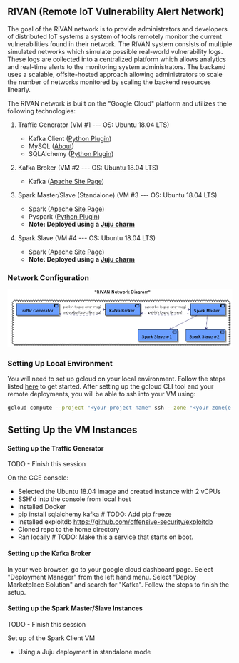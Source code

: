 ## RIVAN (Remote IoT Vulnerability Alert Network)

The goal of the RIVAN network is to provide administrators and developers of distributed IoT systems a system of tools
remotely monitor the current vulnerabilities found in their network. The RIVAN system consists of multiple simulated 
networks which simulate possible real-world vulnerability logs. These logs are collected into a centralized platform
which allows analytics and real-time alerts to the monitoring system administrators. The backend uses a scalable,
offsite-hosted approach allowing administrators to scale the number of networks monitored by scaling the backend 
resources linearly.

The RIVAN network is built on the "Google Cloud" platform and utilizes the following technologies:

1. Traffic Generator (VM #1 --- OS: Ubuntu 18.04 LTS)
    * Kafka Client ([Python Plugin](https://pypi.org/project/kafka-python/))
    * MySQL ([About](https://www.mysql.com/))
    * SQLAlchemy ([Python Plugin](https://pypi.org/project/SQLAlchemy/))
    
2. Kafka Broker (VM #2 --- OS: Ubuntu 18.04 LTS)
    * Kafka ([Apache Site Page](https://kafka.apache.org/))
    
3. Spark Master/Slave (Standalone) (VM #3 --- OS: Ubuntu 18.04 LTS)
    * Spark ([Apache Site Page](https://spark.apache.org/))
    * Pyspark ([Python Plugin](https://pypi.org/project/pyspark/))
    * **Note: Deployed using a [Juju charm](https://jujucharms.com/apache-spark/13)**

4. Spark Slave (VM #4 --- OS: Ubuntu 18.04 LTS)
    * Spark ([Apache Site Page](https://spark.apache.org/))
    * **Note: Deployed using a [Juju charm](https://jujucharms.com/apache-spark/13)**
    
### Network Configuration
![Network Diagram](./docs/rivan_diagram.png)

### Setting Up Local Environment
You will need to set up gcloud on your local environment. Follow the steps listed [here](https://cloud.google.com/sdk/install) to get started.
After setting up the gcloud CLI tool and your remote deployments, you will be able to ssh into your VM using:
```bash
gcloud compute --project "<your-project-name" ssh --zone "<your zone(e.g. us-central1-a)" "<VM Instance Name>"
```

## Setting Up the VM Instances
#### Setting up the Traffic Generator
TODO - Finish this session

On the GCE console:
* Selected the Ubuntu 18.04 image and created instance with 2 vCPUs
* SSH'd into the console from local host
* Installed Docker
* pip install sqlalchemy kafka # TODO: Add pip freeze
* Installed exploitdb https://github.com/offensive-security/exploitdb
* Cloned repo to the home directory
* Ran locally # TODO: Make this a service that starts on boot.
#### Setting up the Kafka Broker
In your web browser, go to your google cloud dashboard page. Select "Deployment Manager" from the left hand menu.
Select "Deploy Marketplace Solution" and search for "Kafka". Follow the steps to finish the setup.
#### Setting up the Spark Master/Slave Instances
TODO - Finish this session

Set up of the Spark Client VM
* Using a Juju deployment in standalone mode